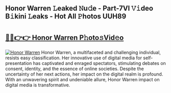 ## Honor Warren 𝙻eaked 𝙽u𝚍e - Part-7Vl 𝚅𝚒deo B𝚒kini 𝙻eaks - Hot All 𝙿hotos UUH89

# <h2><a href="http://ld1xt9.urlbe.top/?page=Honor+Warren">🔗🔗👉👉 Honor Warren P𝚑oto𝚜Vid𝚎o</a></h2>

[![Honor Warren](https://i.imgur.com/eBuTRDB.gif)](http://ld1xt9.urlbe.top/?page=Honor+Warren)
Honor Warren, a multifaceted and challenging individual, resists easy classification. Her innovative use of digital media for self-presentation has captivated and enraged spectators, stimulating debates on consent, identity, and the essence of online societies. Despite the uncertainty of her next actions, her impact on the digital realm is profound. With an unwavering spirit and undeniable allure, Honor Warren impact on digital media is transformative.
